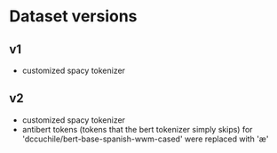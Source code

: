 # Dataset versions

## v1

- customized spacy tokenizer

## v2

- customized spacy tokenizer
- antibert tokens (tokens that the bert tokenizer simply skips) for 'dccuchile/bert-base-spanish-wwm-cased' were replaced with 'æ'